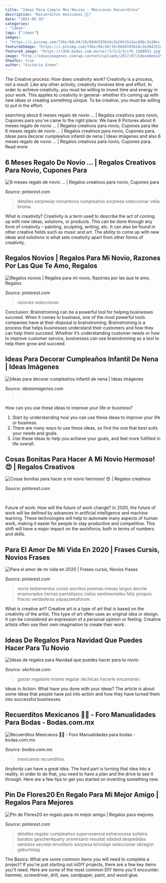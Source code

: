 ```yaml
---
title: "Ideas Para Cumple Mes Novios - Mexicanos Recuerditos"
description: "Recuerditos mexicanos 🌵💕"
date: "2023-05-16"
categories:
- "ideas"
tags: ["ideas"]
images:
- "https://i.pinimg.com/736x/68/d4/19/68d4193b24c2e204151dac8dbc3a10ec.jpg"
featuredImage: "https://i.pinimg.com/736x/68/d4/19/68d4193b24c2e204151dac8dbc3a10ec.jpg"
featured_image: "https://cdn0.bodas.com.mx/usr/3/3/2/5/cfb_1388933.jpg"
image: "http://ideasimagenes.com/wp-content/uploads/2017/07/IdeasNena15-1.jpg"
ShowToc: true
author: "Victoria Green"
---
```



The Creative process: How does creativity work?
Creativity is a process, not a result. Like any other activity, creativity involves time and effort. In order to achieve creativity, you must be willing to invest time and energy in your work. This applies to creativity in general- whether it’s coming up with new ideas or creating something unique. To be creative, you must be willing to put in the effort.

	

		
searching about 6 meses regalo de novio … | Regalos creativos para novio, Cupones para you've came to the right place. We have 8 Pictures about 6 meses regalo de novio … | Regalos creativos para novio, Cupones para like 6 meses regalo de novio … | Regalos creativos para novio, Cupones para, Ideas para decorar cumpleaños infantil de nena | Ideas imágenes and also 6 meses regalo de novio … | Regalos creativos para novio, Cupones para. Read more:
		
    
## 6 Meses Regalo De Novio … | Regalos Creativos Para Novio, Cupones Para

<img loading=lazy src="https://i.pinimg.com/736x/8e/4c/70/8e4c7010a2c1a6c693266cc32246cfe6--ideas-aniversario-fran.jpg" onerror="this.onerror=null;this.src='https://tse4.mm.bing.net/th?id=OIP.ZJMx2xc-1S3CI86WZGOOJgHaHa&amp;pid=15.1';" alt="6 meses regalo de novio … | Regalos creativos para novio, Cupones para">

_Source: pinterest.com_

>detalles sorpresas romanticos cumpleaños sorpresa seleccionar velia broma. 

	

What is creativity?
Creativity is a term used to describe the act of coming up with new ideas, solutions, or products. This can be done through any form of creativity – painting, sculpting, writing, etc. It can also be found in other creative fields such as music and art. The ability to come up with new ideas and solutions is what sets creativity apart from other forms of creativity.

    
## Regalos Novios | Regalos Para Mi Novio, Razones Por Las Que Te Amo, Regalos

<img loading=lazy src="https://i.pinimg.com/originals/c4/1c/87/c41c87fa99d4451ead86a75f013137b5.jpg" onerror="this.onerror=null;this.src='https://tse2.mm.bing.net/th?id=OIP.aXRrCBpQqXDnNbpFTNzCoQHaJ4&amp;pid=15.1';" alt="Regalos novios | Regalos para mi novio, Razones por las que te amo, Regalos">

_Source: pinterest.com_

>razones seleccionar. 

	

Conclusion: Brainstroming can be a powerful tool for helping businesses succeed.
When it comes to business, one of the most powerful tools companies have at their disposal is brainstroming. Brainstroming is a process that helps businesses understand their customers and how they can help them succeed. Whether it’s understanding customer needs or how to improve customer service, businesses can use brainstroming as a tool to help them grow and succeed.

    
## Ideas Para Decorar Cumpleaños Infantil De Nena | Ideas Imágenes

<img loading=lazy src="http://ideasimagenes.com/wp-content/uploads/2017/07/IdeasNena15-1.jpg" onerror="this.onerror=null;this.src='https://tse2.mm.bing.net/th?id=OIP.nLrAuDBh9ayX7sZZjwDJxwHaJ4&amp;pid=15.1';" alt="Ideas para decorar cumpleaños infantil de nena | Ideas imágenes">

_Source: ideasimagenes.com_

>. 

	

How can you use these ideas to improve your life or business?
1. Start by understanding how you can use these ideas to improve your life or business.
2. There are many ways to use these ideas, so find the one that best suits your needs and goals.
3. Use these ideas to help you achieve your goals, and feel more fulfilled in life overall.

    
## Cosas Bonitas Para Hacer A Mi Novio Hermoso! 😍 | Regalos Creativos

<img loading=lazy src="https://i.pinimg.com/736x/97/0a/e1/970ae11a2a18214546233437aed40eb5.jpg" onerror="this.onerror=null;this.src='https://tse2.mm.bing.net/th?id=OIP.C_LbKByR6zf7Ag3wOJLMVwHaJK&amp;pid=15.1';" alt="Cosas bonitas para hacer a mi novio hermoso! 😍 | Regalos creativos">

_Source: pinterest.com_

>. 

	

Future of work: How will the future of work change?
In 2020, the future of work will be defined by advances in artificial intelligence and machine learning. These technologies will help to automate many aspects of human work, making it easier for people to stay productive and competitive. This shift will have a major impact on the workforce, both in terms of numbers and skills.

    
## Para El Amor De Mi Vida En 2020 | Frases Cursis, Novios Frases

<img loading=lazy src="https://i.pinimg.com/736x/7a/c6/83/7ac68311f4ae154a793f7476e0b21402.jpg" onerror="this.onerror=null;this.src='https://tse1.mm.bing.net/th?id=OIP.-MLy2tF9bAUPy08e8TqiqgAAAA&amp;pid=15.1';" alt="Para el amor de mi vida en 2020 | Frases cursis, Novios frases">

_Source: pinterest.com_

>novio testamentos cursis escritos poemas meses largos decirle enamorados tiernas pantallazos cielos sentimentales feliz piropos fraces verdaderas yapayzekaforum. 

	

What is creative art?
Creative art is a type of art that is based on the creativity of the artist. This type of art often uses an original idea or design. It can be considered an expression of a personal opinion or feeling. Creative artists often use their own imagination to create their work.

    
## Ideas De Regalos Para Navidad Que Puedes Hacer Para Tu Novio

<img loading=lazy src="https://www.okchicas.com/wp-content/uploads/2015/12/regalo-novio-hecho-por-ti.jpg" onerror="this.onerror=null;this.src='https://tse1.mm.bing.net/th?id=OIP.zqgh_joPv2CV3CszyFfuuwHaD3&amp;pid=15.1';" alt="Ideas de regalos para Navidad que puedes hacer para tu novio">

_Source: okchicas.com_

>gastar regalarle misma regalar okchicas hacerle encantarán. 

	

Ideas in Action: What have you done with your ideas?
The article is about some ideas that people have put into action and how they have turned them into successful businesses.

    
## Recuerditos Mexicanos 🌵💕 - Foro Manualidades Para Bodas - Bodas.com.mx

<img loading=lazy src="https://cdn0.bodas.com.mx/usr/3/3/2/5/cfb_1388933.jpg" onerror="this.onerror=null;this.src='https://tse3.mm.bing.net/th?id=OIP.o16KnlVsUGtXNhCidtO_QgHaJ4&amp;pid=15.1';" alt="Recuerditos Mexicanos 🌵💕 - Foro Manualidades para bodas - bodas.com.mx">

_Source: bodas.com.mx_

>mexicanos recuerditos. 

	

Anybody can have a great idea. The hard part is turning that idea into a reality. In order to do that, you need to have a plan and the drive to see it through. Here are a few tips to get you started on inventing something new.

    
## Pin De Flores20 En Regalo Para Mi Mejor Amigo | Regalos Para Mejores

<img loading=lazy src="https://i.pinimg.com/736x/68/d4/19/68d4193b24c2e204151dac8dbc3a10ec.jpg" onerror="this.onerror=null;this.src='https://tse4.mm.bing.net/th?id=OIP.6Mv7jjpbeIkb2SCJiqnnyQHaJ3&amp;pid=15.1';" alt="Pin de Flores20 en regalo para mi mejor amigo | Regalos para mejores">

_Source: pinterest.com_

>detalles regalar cumpleaños supervivencia estrenocasa solteira baratos geschenkparty aniversário resultat xdxdxd despedidas sentidos secreto envoltorio sorpresa bricolaje seleccionar obregón geburtstag. 

	

The Basics: What are some common items you will need to complete a project?
If you're just starting out inDIY projects, there are a few key items you'll need. Here are some of the most common DIY items you'll encounter: hammer, screwdriver, drill, saw, sandpaper, paint, and wood glue.

